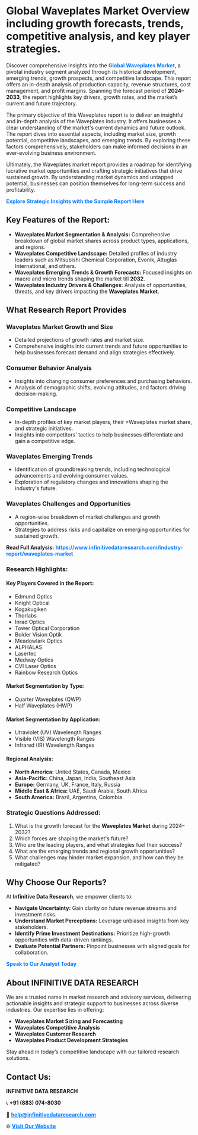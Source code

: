 <h1>Global Waveplates Market Overview including growth forecasts, trends, competitive analysis, and key player strategies.</h1>
<p>
Discover comprehensive insights into the 
<a href="https://www.infinitivedataresearch.com/industry-report/waveplates-market" rel="dofollow" style="color: #007BFF; text-decoration: none;"><strong>Global Waveplates Market</strong></a>, a pivotal industry segment analyzed through its historical development, emerging trends, growth prospects, and competitive landscape. This report offers an in-depth analysis of production capacity, revenue structures, cost management, and profit margins. Spanning the forecast period of <strong>2024–2033</strong>, the report highlights key drivers, growth rates, and the market’s current and future trajectory.
</p>
<p>
The primary objective of this Waveplates report is to deliver an insightful and in-depth analysis of the Waveplates industry. It offers businesses a clear understanding of the market's current dynamics and future outlook. The report dives into essential aspects, including market size, growth potential, competitive landscapes, and emerging trends. By exploring these factors comprehensively, stakeholders can make informed decisions in an ever-evolving business environment.
</p>
<p>
Ultimately, the Waveplates market report provides a roadmap for identifying lucrative market opportunities and crafting strategic initiatives that drive sustained growth. By understanding market dynamics and untapped potential, businesses can position themselves for long-term success and profitability.
</p>
<p>
<a href="https://www.infinitivedataresearch.com/request-sample/reportId=106751" style="color: #007BFF; text-decoration: none;"><strong>Explore Strategic Insights with the Sample Report Here</strong></a>
</p>

<h2>Key Features of the Report:</h2>
<ul>
<li><strong>Waveplates Market Segmentation & Analysis:</strong> Comprehensive breakdown of global market shares across product types, applications, and regions.</li>
<li><strong>Waveplates Competitive Landscape:</strong> Detailed profiles of industry leaders such as Mitsubishi Chemical Corporation, Evonik, Altuglas International, and others.</li>
<li><strong>Waveplates Emerging Trends & Growth Forecasts:</strong> Focused insights on macro and micro trends shaping the market till <strong>2032</strong>.</li>
<li><strong>Waveplates Industry Drivers & Challenges:</strong> Analysis of opportunities, threats, and key drivers impacting the <strong>Waveplates Market</strong>.</li>
</ul>

<h2>What Research Report Provides</h2>
<h3>Waveplates Market Growth and Size</h3>
<ul>
<li>Detailed projections of growth rates and market size.</li>
<li>Comprehensive insights into current trends and future opportunities to help businesses forecast demand and align strategies effectively.</li>
</ul>

<h3>Consumer Behavior Analysis</h3>
<ul>
<li>Insights into changing consumer preferences and purchasing behaviors.</li>
<li>Analysis of demographic shifts, evolving attitudes, and factors driving decision-making.</li>
</ul>

<h3>Competitive Landscape</h3>
<ul>
<li>In-depth profiles of key market players, their >Waveplates market share, and strategic initiatives.</li>
<li>Insights into competitors' tactics to help businesses differentiate and gain a competitive edge.</li>
</ul>

<h3>Waveplates Emerging Trends</h3>
<ul>
<li>Identification of groundbreaking trends, including technological advancements and evolving consumer values.</li>
<li>Exploration of regulatory changes and innovations shaping the industry's future.</li>
</ul>

<h3>Waveplates Challenges and Opportunities</h3>
<ul>
<li>A region-wise breakdown of market challenges and growth opportunities.</li>
<li>Strategies to address risks and capitalize on emerging opportunities for sustained growth.</li>
</ul>
<p><strong>Read Full Analysis:</strong> <a href="https://www.infinitivedataresearch.com/industry-report/waveplates-market" rel="dofollow" style="color: #007BFF; text-decoration: none;"><strong>https://www.infinitivedataresearch.com/industry-report/waveplates-market</strong></a></p>
<h3>Research Highlights:</h3>
<h4>Key Players Covered in the Report:</h4>
<ul><li>Edmund Optics</li><li>Knight Optical</li><li>Kogakugiken</li><li>Thorlabs</li><li>Inrad Optics</li><li>Tower Optical Corporation</li><li>Bolder Vision Optik</li><li>Meadowlark Optics</li><li>ALPHALAS</li><li>Lasertec</li><li>Medway Optics</li><li>CVI Laser Optics</li><li>Rainbow Research Optics</li></ul>
<h4>Market Segmentation by Type:</h4>
<ul><li>Quarter Waveplates (QWP)</li><li>Half Waveplates (HWP)</li></ul>
<h4>Market Segmentation by Application:</h4>
<ul><li>Utraviolet (UV) Wavelength Ranges</li><li>Visible (VIS) Wavelength Ranges</li><li>Infrared (IR) Wavelength Ranges</li></ul>

<h4>Regional Analysis:</h4>
<ul>
<li><strong>North America:</strong> United States, Canada, Mexico</li>
<li><strong>Asia-Pacific:</strong> China, Japan, India, Southeast Asia</li>
<li><strong>Europe:</strong> Germany, UK, France, Italy, Russia</li>
<li><strong>Middle East & Africa:</strong> UAE, Saudi Arabia, South Africa</li>
<li><strong>South America:</strong> Brazil, Argentina, Colombia</li>
</ul>

<h3>Strategic Questions Addressed:</h3>
<ol>
<li>What is the growth forecast for the <strong>Waveplates Market</strong> during 2024–2032?</li>
<li>Which forces are shaping the market's future?</li>
<li>Who are the leading players, and what strategies fuel their success?</li>
<li>What are the emerging trends and regional growth opportunities?</li>
<li>What challenges may hinder market expansion, and how can they be mitigated?</li>
</ol>

<h2>Why Choose Our Reports?</h2>
<p>At <strong>Infinitive Data Research</strong>, we empower clients to:</p>
<ul>
<li><strong>Navigate Uncertainty:</strong> Gain clarity on future revenue streams and investment risks.</li>
<li><strong>Understand Market Perceptions:</strong> Leverage unbiased insights from key stakeholders.</li>
<li><strong>Identify Prime Investment Destinations:</strong> Prioritize high-growth opportunities with data-driven rankings.</li>
<li><strong>Evaluate Potential Partners:</strong> Pinpoint businesses with aligned goals for collaboration.</li>
</ul>
<p><a href="https://www.infinitivedataresearch.com/industry-report/waveplates-market" rel="dofollow" style="color: #007BFF; text-decoration: none;"><strong>Speak to Our Analyst Today</strong></a></p>

<h2>About INFINITIVE DATA RESEARCH</h2>
<p>We are a trusted name in market research and advisory services, delivering actionable insights and strategic support to businesses across diverse industries. Our expertise lies in offering:</p>
<ul>
<li><strong>Waveplates Market Sizing and Forecasting</strong></li>
<li><strong>Waveplates Competitive Analysis</strong></li>
<li><strong>Waveplates Customer Research</strong></li>
<li><strong>Waveplates Product Development Strategies</strong></li>
</ul>
<p>Stay ahead in today’s competitive landscape with our tailored research solutions.</p>

<h2>Contact Us:</h2>
<p><strong>INFINITIVE DATA RESEARCH</strong></p>
<p>📞 <strong>+91 (883) 074-8030</strong></p>
<p>📧 <strong><a href="mailto:help@infinitivedataresearch.com" style="color: #007BFF;">help@infinitivedataresearch.com</a></strong></p>
<p>🌐 <strong><a href="https://www.infinitivedataresearch.com" rel="dofollow" style="color: #007BFF;">Visit Our Website</a></strong></p>